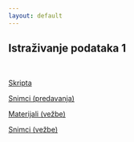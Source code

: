 ```yaml
---
layout: default
---
```


## Istraživanje podataka 1

<br>

[Skripta](../materials/active/IP1/)

[Snimci (predavanja)](https://drajv.org/index.php/s/9R8ocXtrLjcWXsd?path=%2F3.%20godina%2F6.%20semestar%2Fip%2FPredavanja%2021-22)

[Materijali (vežbe)](https://matf-istrazivanje-podataka-1.github.io/practices/)

[Snimci (vežbe)](https://poincare.matf.bg.ac.rs/~stefan.kapunac/ip1.html)

